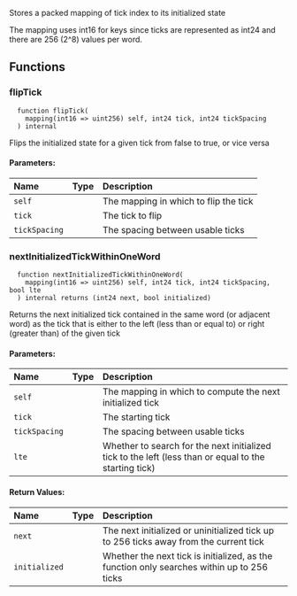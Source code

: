 Stores a packed mapping of tick index to its initialized state

The mapping uses int16 for keys since ticks are represented as int24 and there are 256 (2^8) values per word.

## Functions
### flipTick
```solidity
  function flipTick(
    mapping(int16 => uint256) self, int24 tick, int24 tickSpacing
  ) internal
```
Flips the initialized state for a given tick from false to true, or vice versa


#### Parameters:
| Name | Type | Description                                                          |
| :--- | :--- | :------------------------------------------------------------------- |
|`self` |  | The mapping in which to flip the tick
|`tick` |  | The tick to flip
|`tickSpacing` |  | The spacing between usable ticks

### nextInitializedTickWithinOneWord
```solidity
  function nextInitializedTickWithinOneWord(
    mapping(int16 => uint256) self, int24 tick, int24 tickSpacing, bool lte
  ) internal returns (int24 next, bool initialized)
```
Returns the next initialized tick contained in the same word (or adjacent word) as the tick that is either
to the left (less than or equal to) or right (greater than) of the given tick


#### Parameters:
| Name | Type | Description                                                          |
| :--- | :--- | :------------------------------------------------------------------- |
|`self` |  | The mapping in which to compute the next initialized tick
|`tick` |  | The starting tick
|`tickSpacing` |  | The spacing between usable ticks
|`lte` |  | Whether to search for the next initialized tick to the left (less than or equal to the starting tick)

#### Return Values:
| Name                           | Type          | Description                                                                  |
| :----------------------------- | :------------ | :--------------------------------------------------------------------------- |
|`next`|  | The next initialized or uninitialized tick up to 256 ticks away from the current tick
|`initialized`|  | Whether the next tick is initialized, as the function only searches within up to 256 ticks
